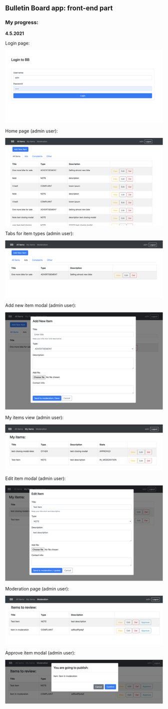 ## Bulletin Board app: front-end part


### My progress:

**4.5.2021**

Login page:

![Screenshot](screenshots/5.4.2021/5.4_login.png)

Home page (admin user):

![Screenshot](screenshots/5.4.2021/5.4_home.png)

Tabs for item types (admin user): 

![Screenshot](screenshots/5.4.2021/5.4_tabs.png) 

Add new item modal (admin user):

![Screenshot](screenshots/5.4.2021/5.4_add.png)

My items view (admin user):

![Screenshot](screenshots/5.4.2021/5.4_my_items.png)

Edit item modal (admin user):

![Screenshot](screenshots/5.4.2021/5.4_edit.png)

Moderation page (admin user):

![Screenshot](screenshots/5.4.2021/5.4_moderation.png)

Approve item modal (admin user):

![Screenshot](screenshots/5.4.2021/5.4_approve.png)

